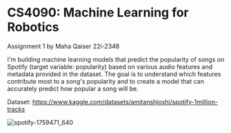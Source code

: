 # CS4090: Machine Learning for Robotics
Assignment 1 by Maha Qaiser 22i-2348

I'm building machine learning models that predict the popularity of songs on Spotify (target variable: popularity) based on various audio features and metadata provided in the dataset. The goal is to understand which features contribute most to a song's popularity and to create a model that can accurately predict how popular a song will be.

Dataset: https://www.kaggle.com/datasets/amitanshjoshi/spotify-1million-tracks

![spotify-1759471_640](https://github.com/user-attachments/assets/c254c083-b897-485a-8983-c0018a941144)
